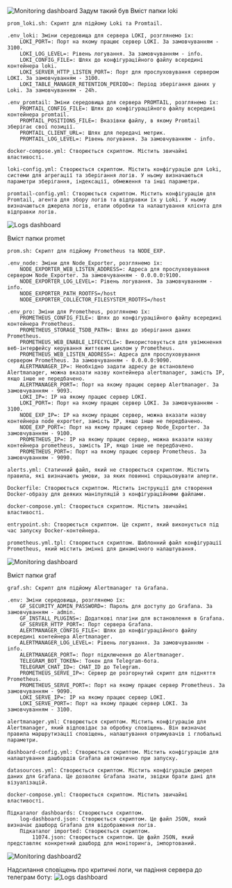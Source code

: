 
![Monitoring dashboard](scren/Monitoring.jpg) Задум такий був
Вміст папки loki

    prom_loki.sh: Скрипт для підйому Loki та Promtail.

    .env_loki: Зміни середовища для сервера LOKI, розглянемо їх:
        LOKI_PORT=: Порт на якому працює сервер LOKI. За замовчуванням - 3100.
        LOKI_LOG_LEVEL=: Рівень логування. За замовчуванням - info.
        LOKI_CONFIG_FILE=: Шлях до конфігураційного файлу всередині контейнера loki.
        LOKI_SERVER_HTTP_LISTEN_PORT=: Порт для прослуховування сервером LOKI. За замовчуванням - 3100.
        LOKI_TABLE_MANAGER_RETENTION_PERIOD=: Період зберігання даних у Loki. За замовчуванням - 24h.

    .env_promtail: Зміни середовища для сервера PROMTAIL, розглянемо їх:
        PROMTAIL_CONFIG_FILE=: Шлях до конфігураційного файлу всередині контейнера promtail.
        PROMTAIL_POSITIONS_FILE=: Вказівки файлу, в якому Promtail зберігає свої позиції.
        PROMTAIL_CLIENT_URL=: Шлях для передачі метрик.
        PROMTAIL_LOG_LEVEL=: Рівень логування. За замовчуванням - info.

    docker-compose.yml: Створюється скриптом. Містить звичайні властивості.

    loki-config.yml: Створюється скриптом. Містить конфігурацію для Loki, системи для агрегації та зберігання логів. У ньому визначаються параметри зберігання, індексації, обмеження та інші параметри.

    promtail-config.yml: Створюється скриптом. Містить конфігурацію для Promtail, агента для збору логів та відправки їх у Loki. У ньому визначаються джерела логів, етапи обробки та налаштування клієнта для відправки логів.
![Logs dashboard](scren/3.png)

Вміст папки promet

    prom.sh: Скрипт для підйому Prometheus та NODE_EXP.

    .env_node: Зміни для Node_Exporter, розглянемо їх:
        NODE_EXPORTER_WEB_LISTEN_ADDRESS=: Адреса для прослуховування сервером Node_Exporter. За замовчуванням - 0.0.0.0:9100.
        NODE_EXPORTER_LOG_LEVEL=: Рівень логування. За замовчуванням - info.
        NODE_EXPORTER_PATH_ROOTFS=/host
        NODE_EXPORTER_COLLECTOR_FILESYSTEM_ROOTFS=/host

    .env_pro: Зміни для Prometheus, розглянемо їх:
        PROMETHEUS_CONFIG_FILE=: Шлях до конфігураційного файлу всередині контейнера Prometheus.
        PROMETHEUS_STORAGE_TSDB_PATH=: Шлях до зберігання даних Prometheus.
        PROMETHEUS_WEB_ENABLE_LIFECYCLE=: Використовується для увімкнення веб-інтерфейсу керування життєвим циклом у Prometheus.
        PROMETHEUS_WEB_LISTEN_ADDRESS=: Адреса для прослуховування сервером Prometheus. За замовчуванням - 0.0.0.0:9090.
        ALERTMANAGER_IP=: Необхідно задати адресу де встановлено Alertmanager, можна вказати назву контейнера alertmanager, замість IP, якщо інше не передбачено.
        ALERTMANAGER_PORT=: Порт на якому працює сервер Alertmanager. За замовчуванням - 9093.
        LOKI_IP=: IP на якому працює сервер LOKI.
        LOKI_PORT=: Порт на якому працює сервер LOKI. За замовчуванням - 3100.
        NODE_EXP_IP=: IP на якому працює сервер, можна вказати назву контейнера node_exporter, замість IP, якщо інше не передбачено.
        NODE_EXP_PORT=: Порт на якому працює сервер Node_Exporter. За замовчуванням - 9100.
        PROMETHEUS_IP=: IP на якому працює сервер, можна вказати назву контейнера prometheus, замість IP, якщо інше не передбачено.
        PROMETHEUS_PORT=: Порт на якому працює сервер Prometheus. За замовчуванням - 9090.

    alerts.yml: Статичний файл, який не створюється скриптом. Містить правила, які визначають умови, за яких повинні спрацьовувати алерти.

    Dockerfile: Створюється скриптом. Містить інструкції для створення Docker-образу для деяких маніпуляцій з конфігураційними файлами.

    docker-compose.yml: Створюється скриптом. Містить звичайні властивості.

    entrypoint.sh: Створюється скриптом. Це скрипт, який виконується під час запуску Docker-контейнера.

    prometheus.yml.tpl: Створюється скриптом. Шаблонний файл конфігурації Prometheus, який містить змінні для динамічного налаштування.
![Monitoring dashboard](scren/1.png)

Вміст папки graf

    graf.sh: Скрипт для підйому Alertmanager та Grafana.

    .env: Зміни середовища, розглянемо їх:
        GF_SECURITY_ADMIN_PASSWORD=: Пароль для доступу до Grafana. За замовчуванням - admin.
        GF_INSTALL_PLUGINS=: Додаткові плагіни для встановлення в Grafana.
        GF_SERVER_HTTP_PORT=: Порт сервера Grafana.
        ALERTMANAGER_CONFIG_FILE=: Шлях до конфігураційного файлу всередині контейнера Alertmanager.
        ALERTMANAGER_LOG_LEVEL=: Рівень логування. За замовчуванням - info.
        ALERTMANAGER_PORT=: Порт підключення до Alertmanager.
        TELEGRAM_BOT_TOKEN=: Токен для Telegram-бота.
        TELEGRAM_CHAT_ID=: CHAT_ID до Telegram.
        PROMETHEUS_SERVE_IP=: Сервер де розгорнутий скрипт для підняття Prometheus.
        PROMETHEUS_SERVE_PORT=: Порт на якому працює сервер Prometheus. За замовчуванням - 9090.
        LOKI_SERVE_IP=: IP на якому працює сервер LOKI.
        LOKI_SERVE_PORT=: Порт на якому працює сервер LOKI. За замовчуванням - 3100.

    alertmanager.yml: Створюється скриптом. Містить конфігурацію для Alertmanager, який відповідає за обробку сповіщень. Він визначає правила маршрутизації сповіщень, налаштування отримувачів і глобальні параметри.

    dashboard-config.yml: Створюється скриптом. Містить конфігурацію для налаштування дашбордів Grafana автоматично при запуску.

    datasources.yml: Створюється скриптом. Містить конфігурацію джерел даних для Grafana. Це дозволяє Grafana знати, звідки брати дані для візуалізацій.

    docker-compose.yml: Створюється скриптом. Містить звичайні властивості.

    Підкаталог dashboards: Створюється скриптом.
        log-dashboard.json: Створюється скриптом. Це файл JSON, який визначає дашборд Grafana для відображення логів.
        Підкаталог imported: Створюється скриптом.
            11074.json: Створюється скриптом. Це файл JSON, який представляє конкретний дашборд для моніторинга, імпортований.
![Monitoring dashboard2](scren/2.png)

Надсилання сповіщень про критичні логи, чи падіння сервера до телеграм боту:
![Logs dashboard](scren/4.png)